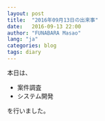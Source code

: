```yaml
---
layout: post
title:  "2016年09月13日の出来事"
date:   2016-09-13 22:00
author: "FUNABARA Masao"
lang: "ja"
categories: blog
tags: diary
---
```


本日は、

* 案件調査
* システム開発

を行いました。
